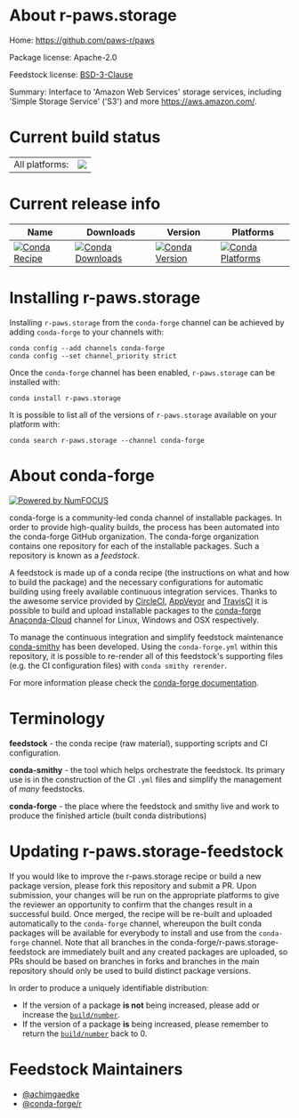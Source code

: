 About r-paws.storage
====================

Home: https://github.com/paws-r/paws

Package license: Apache-2.0

Feedstock license: [BSD-3-Clause](https://github.com/conda-forge/r-paws.storage-feedstock/blob/master/LICENSE.txt)

Summary: Interface to 'Amazon Web Services' storage services, including 'Simple Storage Service' ('S3') and more <https://aws.amazon.com/>.

Current build status
====================


<table><tr><td>All platforms:</td>
    <td>
      <a href="https://dev.azure.com/conda-forge/feedstock-builds/_build/latest?definitionId=14209&branchName=master">
        <img src="https://dev.azure.com/conda-forge/feedstock-builds/_apis/build/status/r-paws.storage-feedstock?branchName=master">
      </a>
    </td>
  </tr>
</table>

Current release info
====================

| Name | Downloads | Version | Platforms |
| --- | --- | --- | --- |
| [![Conda Recipe](https://img.shields.io/badge/recipe-r--paws.storage-green.svg)](https://anaconda.org/conda-forge/r-paws.storage) | [![Conda Downloads](https://img.shields.io/conda/dn/conda-forge/r-paws.storage.svg)](https://anaconda.org/conda-forge/r-paws.storage) | [![Conda Version](https://img.shields.io/conda/vn/conda-forge/r-paws.storage.svg)](https://anaconda.org/conda-forge/r-paws.storage) | [![Conda Platforms](https://img.shields.io/conda/pn/conda-forge/r-paws.storage.svg)](https://anaconda.org/conda-forge/r-paws.storage) |

Installing r-paws.storage
=========================

Installing `r-paws.storage` from the `conda-forge` channel can be achieved by adding `conda-forge` to your channels with:

```
conda config --add channels conda-forge
conda config --set channel_priority strict
```

Once the `conda-forge` channel has been enabled, `r-paws.storage` can be installed with:

```
conda install r-paws.storage
```

It is possible to list all of the versions of `r-paws.storage` available on your platform with:

```
conda search r-paws.storage --channel conda-forge
```


About conda-forge
=================

[![Powered by NumFOCUS](https://img.shields.io/badge/powered%20by-NumFOCUS-orange.svg?style=flat&colorA=E1523D&colorB=007D8A)](http://numfocus.org)

conda-forge is a community-led conda channel of installable packages.
In order to provide high-quality builds, the process has been automated into the
conda-forge GitHub organization. The conda-forge organization contains one repository
for each of the installable packages. Such a repository is known as a *feedstock*.

A feedstock is made up of a conda recipe (the instructions on what and how to build
the package) and the necessary configurations for automatic building using freely
available continuous integration services. Thanks to the awesome service provided by
[CircleCI](https://circleci.com/), [AppVeyor](https://www.appveyor.com/)
and [TravisCI](https://travis-ci.com/) it is possible to build and upload installable
packages to the [conda-forge](https://anaconda.org/conda-forge)
[Anaconda-Cloud](https://anaconda.org/) channel for Linux, Windows and OSX respectively.

To manage the continuous integration and simplify feedstock maintenance
[conda-smithy](https://github.com/conda-forge/conda-smithy) has been developed.
Using the ``conda-forge.yml`` within this repository, it is possible to re-render all of
this feedstock's supporting files (e.g. the CI configuration files) with ``conda smithy rerender``.

For more information please check the [conda-forge documentation](https://conda-forge.org/docs/).

Terminology
===========

**feedstock** - the conda recipe (raw material), supporting scripts and CI configuration.

**conda-smithy** - the tool which helps orchestrate the feedstock.
                   Its primary use is in the construction of the CI ``.yml`` files
                   and simplify the management of *many* feedstocks.

**conda-forge** - the place where the feedstock and smithy live and work to
                  produce the finished article (built conda distributions)


Updating r-paws.storage-feedstock
=================================

If you would like to improve the r-paws.storage recipe or build a new
package version, please fork this repository and submit a PR. Upon submission,
your changes will be run on the appropriate platforms to give the reviewer an
opportunity to confirm that the changes result in a successful build. Once
merged, the recipe will be re-built and uploaded automatically to the
`conda-forge` channel, whereupon the built conda packages will be available for
everybody to install and use from the `conda-forge` channel.
Note that all branches in the conda-forge/r-paws.storage-feedstock are
immediately built and any created packages are uploaded, so PRs should be based
on branches in forks and branches in the main repository should only be used to
build distinct package versions.

In order to produce a uniquely identifiable distribution:
 * If the version of a package **is not** being increased, please add or increase
   the [``build/number``](https://docs.conda.io/projects/conda-build/en/latest/resources/define-metadata.html#build-number-and-string).
 * If the version of a package **is** being increased, please remember to return
   the [``build/number``](https://docs.conda.io/projects/conda-build/en/latest/resources/define-metadata.html#build-number-and-string)
   back to 0.

Feedstock Maintainers
=====================

* [@achimgaedke](https://github.com/achimgaedke/)
* [@conda-forge/r](https://github.com/conda-forge/r/)

